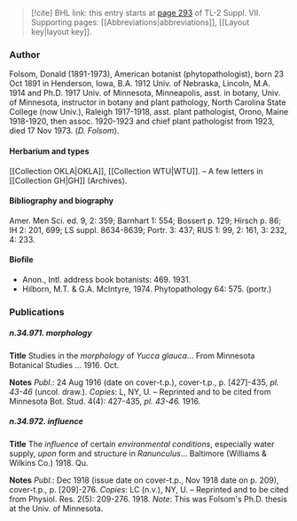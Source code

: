 > [!cite] BHL link: this entry starts at [page 293](https://www.biodiversitylibrary.org/item/103834#page/315/mode/1up) of TL-2 Suppl. VII.
> Supporting pages: [[Abbreviations|abbreviations]], [[Layout key|layout key]].

### Author

Folsom, Donald (1891-1973), American botanist (phytopathologist), born 23 Oct 1891 in Henderson, Iowa, B.A. 1912 Univ. of Nebraska, Lincoln, M.A. 1914 and Ph.D. 1917 Univ. of Minnesota, Minneapolis, asst. in botany, Univ. of Minnesota, instructor in botany and plant pathology, North Carolina State College (now Univ.), Raleigh 1917-1918, asst. plant pathologist, Orono, Maine 1918-1920, then assoc. 1920-1923 and chief plant pathologist from 1923, died 17 Nov 1973. (*D. Folsom*).

#### Herbarium and types

[[Collection OKLA|OKLA]], [[Collection WTU|WTU]]. – A few letters in [[Collection GH|GH]] (Archives).

#### Bibliography and biography

Amer. Men Sci. ed. 9, 2: 359; Barnhart 1: 554; Bossert p. 129; Hirsch p. 86; IH 2: 201, 699; LS suppl. 8634-8639; Portr. 3: 437; RUS 1: 99, 2: 161, 3: 232, 4: 233.

#### Biofile

- Anon., Intl. address book botanists: 469. 1931.
- Hilborn, M.T. & G.A. McIntyre, 1974. Phytopathology 64: 575. (portr.)

### Publications

##### n.34.971. morphology

**Title**
Studies in the *morphology* of *Yucca glauca*... From Minnesota Botanical Studies ... 1916. Oct.

**Notes**
*Publ*.: 24 Aug 1916 (date on cover-t.p.), cover-t.p., p. \[427\]-435, *pl. 43-46* (uncol. draw.).
*Copies*: L, NY, U. – Reprinted and to be cited from Minnesota Bot. Stud. 4(4): 427-435, *pl. 43-46.* 1916.

##### n.34.972. influence

**Title**
The *influence* of certain *environmental conditions*, especially water supply, *upon* form and structure in *Ranunculus*... Baltimore (Williams & Wilkins Co.) 1918. Qu.

**Notes**
*Publ*.: Dec 1918 (issue date on cover-t.p., Nov 1918 date on p. 209), cover-t.p., p. \[209\]-276.
*Copies*: LC (n.v.), NY, U. – Reprinted and to be cited from Physiol. Res. 2(5): 209-276. 1918.
*Note*: This was Folsom's Ph.D. thesis at the Univ. of Minnesota.

